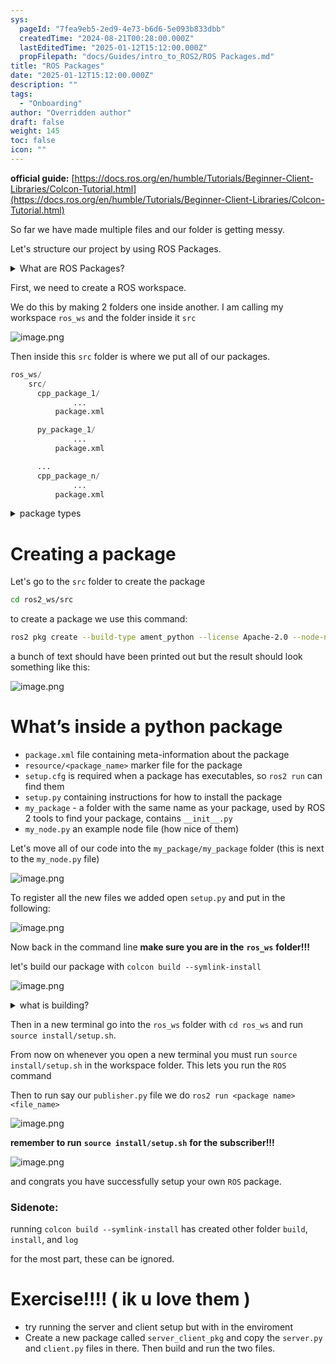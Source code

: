 ```yaml
---
sys:
  pageId: "7fea9eb5-2ed9-4e73-b6d6-5e093b833dbb"
  createdTime: "2024-08-21T00:28:00.000Z"
  lastEditedTime: "2025-01-12T15:12:00.000Z"
  propFilepath: "docs/Guides/intro_to_ROS2/ROS Packages.md"
title: "ROS Packages"
date: "2025-01-12T15:12:00.000Z"
description: ""
tags:
  - "Onboarding"
author: "Overridden author"
draft: false
weight: 145
toc: false
icon: ""
---
```


**official guide:** [https://docs.ros.org/en/humble/Tutorials/Beginner-Client-Libraries/Colcon-Tutorial.html](https://docs.ros.org/en/humble/Tutorials/Beginner-Client-Libraries/Colcon-Tutorial.html)

So far we have made multiple files and our folder is getting messy.

Let's structure our project by using ROS Packages.

<details>

<summary>What are ROS Packages?</summary>

ROS Packages are, as the name implies, packages of code that are highly sharable between ROS developers.

They consist of a folder, `package.xml` file, and source code

```python
      cpp_package_1/
		      ... imagine much code files here ..
          package.xml
```

</details>

First, we need to create a ROS workspace.

We do this by making 2 folders one inside another. I am calling my workspace `ros_ws` and the folder inside it `src`

![image.png](https://prod-files-secure.s3.us-west-2.amazonaws.com/d518164a-d88e-44d1-a4ee-3adb3bd8bce0/70706947-fd18-4537-a67b-e12946812d31/image.png?X-Amz-Algorithm=AWS4-HMAC-SHA256&X-Amz-Content-Sha256=UNSIGNED-PAYLOAD&X-Amz-Credential=ASIAZI2LB4662CG343EC%2F20250615%2Fus-west-2%2Fs3%2Faws4_request&X-Amz-Date=20250615T181101Z&X-Amz-Expires=3600&X-Amz-Security-Token=IQoJb3JpZ2luX2VjEGIaCXVzLXdlc3QtMiJHMEUCIQDHWbj1Fu3qADDepWZewO1hGJIrGrYCIFdukpSFttv5LQIgOlV4Y9tkGYSRu0R4jR2bFhgBFn%2B%2BhL9LR7OGCce7DJAq%2FwMISxAAGgw2Mzc0MjMxODM4MDUiDHIQBExIkfN3BXAGIircAyNsNBLiICtC8QtTvsDdSOcktYEOoRbp3JTMh3aVlvULYlSddtJbkv5YbQ3Q2NseEOR5X52cXX%2FUiOaTXht6%2BITG5M9bI2Zlj9lqKL%2BklUz6spjmTi%2FlIkcFhuZky3nFB%2B%2BZzNA84G9o1iAErhnrSy1uYooV%2FmqlvWnDyWoq9uC5CtQ%2BDZJ7RpoWsQ0BCO0Z7a5pnwhtuiwh3Cg6uBdmNtLy0RwZkUEwpCIzS%2BhsOG%2B%2BCCi8PBlg7G4sXmv2dw9%2FyCMDFPctOOpkSl0laWMXGHlMXhOTfOdALdkKHbRuaueaFjJMCschFD6YVIvfWB5UK5M2N%2FfFZ0WfCE%2B9bVaOTvR4p3Ur%2BddbTv9pWsTAIt8q9xQSeOtkpI%2FbUkxtzAjep1YBKXByHbVJxS%2F7QJK%2BLL3huIdINdn9m7zMzcElg%2Bmmd%2FQtLSCosaQLRyEgaCS83k%2BXd8mMS9qlzoBU1AUuDzfcRprARL2iD3wokdwzI1KG0AMidluhXD4I2r5BrgvE3tK7kNX8mnazFWv2grcR2REc5KPtAnETNTWDQF9l8zU8n0%2BTP8E%2B1yxfzI969%2Fz9SvXdDm3cOgyZriCGGgzzh8SM%2BcD2apWduMUDdFQGo7eaycVZ6ILBWCksI2%2BtMKGEvMIGOqUB4aJ8uhBV2J2GDfGdruJd3x2p52wtMMxZOfGR1pjF3WjykP5F%2Fp4cAN5StCz5CfdplcqNWkXyokvP9UaC6gmwBaDgXyB4omfq6DymkqDQt2VSBuREhKcMv0%2Bi9UfrsXyjaKdIU9ymOl8i%2BSyPkdCrZi%2BepC7MskBNUOfam%2F1o2Sjqbcmqi81yVi5W9YvZ8ML16OIzZ0b1yRuswjfob2n2ZNm6A2YN&X-Amz-Signature=62e2d9fd3ec0d49eebeadaaebb8b45463a17cf9ad36c3d095537852fd7a33aed&X-Amz-SignedHeaders=host&x-amz-checksum-mode=ENABLED&x-id=GetObject)

Then inside this `src` folder is where we put all of our packages.

```python
ros_ws/
    src/
      cpp_package_1/
		      ...
          package.xml

      py_package_1/
		      ...
          package.xml

      ...
      cpp_package_n/
		      ...
          package.xml

```

<details>

<summary>package types</summary>

packages can be either `C++` or python.

the intern file structure is different for each but for this guide we will stick to creating python packages

</details>

# Creating a package

Let's go to the `src` folder to create the package

```bash
cd ros2_ws/src
```

to create a package we use this command:

```bash
ros2 pkg create --build-type ament_python --license Apache-2.0 --node-name my_node my_package
```

a bunch of text should have been printed out but the result should look something like this:

![image.png](https://prod-files-secure.s3.us-west-2.amazonaws.com/d518164a-d88e-44d1-a4ee-3adb3bd8bce0/e6cf1e3f-8512-4a3e-b131-079f800bf3e8/image.png?X-Amz-Algorithm=AWS4-HMAC-SHA256&X-Amz-Content-Sha256=UNSIGNED-PAYLOAD&X-Amz-Credential=ASIAZI2LB4662CG343EC%2F20250615%2Fus-west-2%2Fs3%2Faws4_request&X-Amz-Date=20250615T181101Z&X-Amz-Expires=3600&X-Amz-Security-Token=IQoJb3JpZ2luX2VjEGIaCXVzLXdlc3QtMiJHMEUCIQDHWbj1Fu3qADDepWZewO1hGJIrGrYCIFdukpSFttv5LQIgOlV4Y9tkGYSRu0R4jR2bFhgBFn%2B%2BhL9LR7OGCce7DJAq%2FwMISxAAGgw2Mzc0MjMxODM4MDUiDHIQBExIkfN3BXAGIircAyNsNBLiICtC8QtTvsDdSOcktYEOoRbp3JTMh3aVlvULYlSddtJbkv5YbQ3Q2NseEOR5X52cXX%2FUiOaTXht6%2BITG5M9bI2Zlj9lqKL%2BklUz6spjmTi%2FlIkcFhuZky3nFB%2B%2BZzNA84G9o1iAErhnrSy1uYooV%2FmqlvWnDyWoq9uC5CtQ%2BDZJ7RpoWsQ0BCO0Z7a5pnwhtuiwh3Cg6uBdmNtLy0RwZkUEwpCIzS%2BhsOG%2B%2BCCi8PBlg7G4sXmv2dw9%2FyCMDFPctOOpkSl0laWMXGHlMXhOTfOdALdkKHbRuaueaFjJMCschFD6YVIvfWB5UK5M2N%2FfFZ0WfCE%2B9bVaOTvR4p3Ur%2BddbTv9pWsTAIt8q9xQSeOtkpI%2FbUkxtzAjep1YBKXByHbVJxS%2F7QJK%2BLL3huIdINdn9m7zMzcElg%2Bmmd%2FQtLSCosaQLRyEgaCS83k%2BXd8mMS9qlzoBU1AUuDzfcRprARL2iD3wokdwzI1KG0AMidluhXD4I2r5BrgvE3tK7kNX8mnazFWv2grcR2REc5KPtAnETNTWDQF9l8zU8n0%2BTP8E%2B1yxfzI969%2Fz9SvXdDm3cOgyZriCGGgzzh8SM%2BcD2apWduMUDdFQGo7eaycVZ6ILBWCksI2%2BtMKGEvMIGOqUB4aJ8uhBV2J2GDfGdruJd3x2p52wtMMxZOfGR1pjF3WjykP5F%2Fp4cAN5StCz5CfdplcqNWkXyokvP9UaC6gmwBaDgXyB4omfq6DymkqDQt2VSBuREhKcMv0%2Bi9UfrsXyjaKdIU9ymOl8i%2BSyPkdCrZi%2BepC7MskBNUOfam%2F1o2Sjqbcmqi81yVi5W9YvZ8ML16OIzZ0b1yRuswjfob2n2ZNm6A2YN&X-Amz-Signature=9a6fe6c47c6ab87fc757a6eae01b3f4b509d6272b2b6e7cd9f276edc84dcf23f&X-Amz-SignedHeaders=host&x-amz-checksum-mode=ENABLED&x-id=GetObject)

# What’s inside a python package

- `package.xml` file containing meta-information about the package
- `resource/<package_name>` marker file for the package
- `setup.cfg` is required when a package has executables, so `ros2 run` can find them
- `setup.py` containing instructions for how to install the package
- `my_package` - a folder with the same name as your package, used by ROS 2 tools to find your package, contains `__init__.py`
- `my_node.py` an example node file (how nice of them)

Let's move all of our code into the `my_package/my_package` folder (this is next to the `my_node.py` file)

![image.png](https://prod-files-secure.s3.us-west-2.amazonaws.com/d518164a-d88e-44d1-a4ee-3adb3bd8bce0/9ce58f11-0da9-4d3e-b86d-506a9685d378/image.png?X-Amz-Algorithm=AWS4-HMAC-SHA256&X-Amz-Content-Sha256=UNSIGNED-PAYLOAD&X-Amz-Credential=ASIAZI2LB4662CG343EC%2F20250615%2Fus-west-2%2Fs3%2Faws4_request&X-Amz-Date=20250615T181101Z&X-Amz-Expires=3600&X-Amz-Security-Token=IQoJb3JpZ2luX2VjEGIaCXVzLXdlc3QtMiJHMEUCIQDHWbj1Fu3qADDepWZewO1hGJIrGrYCIFdukpSFttv5LQIgOlV4Y9tkGYSRu0R4jR2bFhgBFn%2B%2BhL9LR7OGCce7DJAq%2FwMISxAAGgw2Mzc0MjMxODM4MDUiDHIQBExIkfN3BXAGIircAyNsNBLiICtC8QtTvsDdSOcktYEOoRbp3JTMh3aVlvULYlSddtJbkv5YbQ3Q2NseEOR5X52cXX%2FUiOaTXht6%2BITG5M9bI2Zlj9lqKL%2BklUz6spjmTi%2FlIkcFhuZky3nFB%2B%2BZzNA84G9o1iAErhnrSy1uYooV%2FmqlvWnDyWoq9uC5CtQ%2BDZJ7RpoWsQ0BCO0Z7a5pnwhtuiwh3Cg6uBdmNtLy0RwZkUEwpCIzS%2BhsOG%2B%2BCCi8PBlg7G4sXmv2dw9%2FyCMDFPctOOpkSl0laWMXGHlMXhOTfOdALdkKHbRuaueaFjJMCschFD6YVIvfWB5UK5M2N%2FfFZ0WfCE%2B9bVaOTvR4p3Ur%2BddbTv9pWsTAIt8q9xQSeOtkpI%2FbUkxtzAjep1YBKXByHbVJxS%2F7QJK%2BLL3huIdINdn9m7zMzcElg%2Bmmd%2FQtLSCosaQLRyEgaCS83k%2BXd8mMS9qlzoBU1AUuDzfcRprARL2iD3wokdwzI1KG0AMidluhXD4I2r5BrgvE3tK7kNX8mnazFWv2grcR2REc5KPtAnETNTWDQF9l8zU8n0%2BTP8E%2B1yxfzI969%2Fz9SvXdDm3cOgyZriCGGgzzh8SM%2BcD2apWduMUDdFQGo7eaycVZ6ILBWCksI2%2BtMKGEvMIGOqUB4aJ8uhBV2J2GDfGdruJd3x2p52wtMMxZOfGR1pjF3WjykP5F%2Fp4cAN5StCz5CfdplcqNWkXyokvP9UaC6gmwBaDgXyB4omfq6DymkqDQt2VSBuREhKcMv0%2Bi9UfrsXyjaKdIU9ymOl8i%2BSyPkdCrZi%2BepC7MskBNUOfam%2F1o2Sjqbcmqi81yVi5W9YvZ8ML16OIzZ0b1yRuswjfob2n2ZNm6A2YN&X-Amz-Signature=43bcd56f3c6d57d2abead1c70b2cad5f2eee5c6e62500b4a16092057ad90ba33&X-Amz-SignedHeaders=host&x-amz-checksum-mode=ENABLED&x-id=GetObject)

To register all the new files we added open `setup.py` and put in the following:

![image.png](https://prod-files-secure.s3.us-west-2.amazonaws.com/d518164a-d88e-44d1-a4ee-3adb3bd8bce0/1cd7c262-4cae-4496-9d75-c178537d24a2/image.png?X-Amz-Algorithm=AWS4-HMAC-SHA256&X-Amz-Content-Sha256=UNSIGNED-PAYLOAD&X-Amz-Credential=ASIAZI2LB4662CG343EC%2F20250615%2Fus-west-2%2Fs3%2Faws4_request&X-Amz-Date=20250615T181101Z&X-Amz-Expires=3600&X-Amz-Security-Token=IQoJb3JpZ2luX2VjEGIaCXVzLXdlc3QtMiJHMEUCIQDHWbj1Fu3qADDepWZewO1hGJIrGrYCIFdukpSFttv5LQIgOlV4Y9tkGYSRu0R4jR2bFhgBFn%2B%2BhL9LR7OGCce7DJAq%2FwMISxAAGgw2Mzc0MjMxODM4MDUiDHIQBExIkfN3BXAGIircAyNsNBLiICtC8QtTvsDdSOcktYEOoRbp3JTMh3aVlvULYlSddtJbkv5YbQ3Q2NseEOR5X52cXX%2FUiOaTXht6%2BITG5M9bI2Zlj9lqKL%2BklUz6spjmTi%2FlIkcFhuZky3nFB%2B%2BZzNA84G9o1iAErhnrSy1uYooV%2FmqlvWnDyWoq9uC5CtQ%2BDZJ7RpoWsQ0BCO0Z7a5pnwhtuiwh3Cg6uBdmNtLy0RwZkUEwpCIzS%2BhsOG%2B%2BCCi8PBlg7G4sXmv2dw9%2FyCMDFPctOOpkSl0laWMXGHlMXhOTfOdALdkKHbRuaueaFjJMCschFD6YVIvfWB5UK5M2N%2FfFZ0WfCE%2B9bVaOTvR4p3Ur%2BddbTv9pWsTAIt8q9xQSeOtkpI%2FbUkxtzAjep1YBKXByHbVJxS%2F7QJK%2BLL3huIdINdn9m7zMzcElg%2Bmmd%2FQtLSCosaQLRyEgaCS83k%2BXd8mMS9qlzoBU1AUuDzfcRprARL2iD3wokdwzI1KG0AMidluhXD4I2r5BrgvE3tK7kNX8mnazFWv2grcR2REc5KPtAnETNTWDQF9l8zU8n0%2BTP8E%2B1yxfzI969%2Fz9SvXdDm3cOgyZriCGGgzzh8SM%2BcD2apWduMUDdFQGo7eaycVZ6ILBWCksI2%2BtMKGEvMIGOqUB4aJ8uhBV2J2GDfGdruJd3x2p52wtMMxZOfGR1pjF3WjykP5F%2Fp4cAN5StCz5CfdplcqNWkXyokvP9UaC6gmwBaDgXyB4omfq6DymkqDQt2VSBuREhKcMv0%2Bi9UfrsXyjaKdIU9ymOl8i%2BSyPkdCrZi%2BepC7MskBNUOfam%2F1o2Sjqbcmqi81yVi5W9YvZ8ML16OIzZ0b1yRuswjfob2n2ZNm6A2YN&X-Amz-Signature=f65079363584a3180712508de4f95118b714d4202a94cf390c69342264a18633&X-Amz-SignedHeaders=host&x-amz-checksum-mode=ENABLED&x-id=GetObject)

Now back in the command line **make sure you are in the** **`ros_ws`** **folder!!!**

let's build our package with `colcon build --symlink-install`

![image.png](https://prod-files-secure.s3.us-west-2.amazonaws.com/d518164a-d88e-44d1-a4ee-3adb3bd8bce0/2f2a0d27-b173-48fd-b189-5f5c0ce65619/image.png?X-Amz-Algorithm=AWS4-HMAC-SHA256&X-Amz-Content-Sha256=UNSIGNED-PAYLOAD&X-Amz-Credential=ASIAZI2LB4662CG343EC%2F20250615%2Fus-west-2%2Fs3%2Faws4_request&X-Amz-Date=20250615T181101Z&X-Amz-Expires=3600&X-Amz-Security-Token=IQoJb3JpZ2luX2VjEGIaCXVzLXdlc3QtMiJHMEUCIQDHWbj1Fu3qADDepWZewO1hGJIrGrYCIFdukpSFttv5LQIgOlV4Y9tkGYSRu0R4jR2bFhgBFn%2B%2BhL9LR7OGCce7DJAq%2FwMISxAAGgw2Mzc0MjMxODM4MDUiDHIQBExIkfN3BXAGIircAyNsNBLiICtC8QtTvsDdSOcktYEOoRbp3JTMh3aVlvULYlSddtJbkv5YbQ3Q2NseEOR5X52cXX%2FUiOaTXht6%2BITG5M9bI2Zlj9lqKL%2BklUz6spjmTi%2FlIkcFhuZky3nFB%2B%2BZzNA84G9o1iAErhnrSy1uYooV%2FmqlvWnDyWoq9uC5CtQ%2BDZJ7RpoWsQ0BCO0Z7a5pnwhtuiwh3Cg6uBdmNtLy0RwZkUEwpCIzS%2BhsOG%2B%2BCCi8PBlg7G4sXmv2dw9%2FyCMDFPctOOpkSl0laWMXGHlMXhOTfOdALdkKHbRuaueaFjJMCschFD6YVIvfWB5UK5M2N%2FfFZ0WfCE%2B9bVaOTvR4p3Ur%2BddbTv9pWsTAIt8q9xQSeOtkpI%2FbUkxtzAjep1YBKXByHbVJxS%2F7QJK%2BLL3huIdINdn9m7zMzcElg%2Bmmd%2FQtLSCosaQLRyEgaCS83k%2BXd8mMS9qlzoBU1AUuDzfcRprARL2iD3wokdwzI1KG0AMidluhXD4I2r5BrgvE3tK7kNX8mnazFWv2grcR2REc5KPtAnETNTWDQF9l8zU8n0%2BTP8E%2B1yxfzI969%2Fz9SvXdDm3cOgyZriCGGgzzh8SM%2BcD2apWduMUDdFQGo7eaycVZ6ILBWCksI2%2BtMKGEvMIGOqUB4aJ8uhBV2J2GDfGdruJd3x2p52wtMMxZOfGR1pjF3WjykP5F%2Fp4cAN5StCz5CfdplcqNWkXyokvP9UaC6gmwBaDgXyB4omfq6DymkqDQt2VSBuREhKcMv0%2Bi9UfrsXyjaKdIU9ymOl8i%2BSyPkdCrZi%2BepC7MskBNUOfam%2F1o2Sjqbcmqi81yVi5W9YvZ8ML16OIzZ0b1yRuswjfob2n2ZNm6A2YN&X-Amz-Signature=f4eb28ef6111f8d6c01fc4697b3f21f1ca56b4dd40bf4f126d37dbbe99a202d2&X-Amz-SignedHeaders=host&x-amz-checksum-mode=ENABLED&x-id=GetObject)

<details>

<summary>what is building?</summary>

if you are a CS major at Rose-Hulman you will learn the answer to this in CSSE132

but TLDR; is it combines all the code files into one program that can be run easily 

</details>

Then in a new terminal go into the `ros_ws` folder with `cd ros_ws` and run `source install/setup.sh`. 

From now on whenever you open a new terminal you must run `source install/setup.sh` in the workspace folder. This lets you run the `ROS` command

Then to run say our `publisher.py` file we do `ros2 run <package name> <file_name>`

![image.png](https://prod-files-secure.s3.us-west-2.amazonaws.com/d518164a-d88e-44d1-a4ee-3adb3bd8bce0/4f4b1219-3a44-4632-aa0a-ce3471699f59/image.png?X-Amz-Algorithm=AWS4-HMAC-SHA256&X-Amz-Content-Sha256=UNSIGNED-PAYLOAD&X-Amz-Credential=ASIAZI2LB4662CG343EC%2F20250615%2Fus-west-2%2Fs3%2Faws4_request&X-Amz-Date=20250615T181101Z&X-Amz-Expires=3600&X-Amz-Security-Token=IQoJb3JpZ2luX2VjEGIaCXVzLXdlc3QtMiJHMEUCIQDHWbj1Fu3qADDepWZewO1hGJIrGrYCIFdukpSFttv5LQIgOlV4Y9tkGYSRu0R4jR2bFhgBFn%2B%2BhL9LR7OGCce7DJAq%2FwMISxAAGgw2Mzc0MjMxODM4MDUiDHIQBExIkfN3BXAGIircAyNsNBLiICtC8QtTvsDdSOcktYEOoRbp3JTMh3aVlvULYlSddtJbkv5YbQ3Q2NseEOR5X52cXX%2FUiOaTXht6%2BITG5M9bI2Zlj9lqKL%2BklUz6spjmTi%2FlIkcFhuZky3nFB%2B%2BZzNA84G9o1iAErhnrSy1uYooV%2FmqlvWnDyWoq9uC5CtQ%2BDZJ7RpoWsQ0BCO0Z7a5pnwhtuiwh3Cg6uBdmNtLy0RwZkUEwpCIzS%2BhsOG%2B%2BCCi8PBlg7G4sXmv2dw9%2FyCMDFPctOOpkSl0laWMXGHlMXhOTfOdALdkKHbRuaueaFjJMCschFD6YVIvfWB5UK5M2N%2FfFZ0WfCE%2B9bVaOTvR4p3Ur%2BddbTv9pWsTAIt8q9xQSeOtkpI%2FbUkxtzAjep1YBKXByHbVJxS%2F7QJK%2BLL3huIdINdn9m7zMzcElg%2Bmmd%2FQtLSCosaQLRyEgaCS83k%2BXd8mMS9qlzoBU1AUuDzfcRprARL2iD3wokdwzI1KG0AMidluhXD4I2r5BrgvE3tK7kNX8mnazFWv2grcR2REc5KPtAnETNTWDQF9l8zU8n0%2BTP8E%2B1yxfzI969%2Fz9SvXdDm3cOgyZriCGGgzzh8SM%2BcD2apWduMUDdFQGo7eaycVZ6ILBWCksI2%2BtMKGEvMIGOqUB4aJ8uhBV2J2GDfGdruJd3x2p52wtMMxZOfGR1pjF3WjykP5F%2Fp4cAN5StCz5CfdplcqNWkXyokvP9UaC6gmwBaDgXyB4omfq6DymkqDQt2VSBuREhKcMv0%2Bi9UfrsXyjaKdIU9ymOl8i%2BSyPkdCrZi%2BepC7MskBNUOfam%2F1o2Sjqbcmqi81yVi5W9YvZ8ML16OIzZ0b1yRuswjfob2n2ZNm6A2YN&X-Amz-Signature=cd34f1aa2af5d19e9d2dd2e9dc77840c22c847d5b6f4e25b8d9766cd16acf63d&X-Amz-SignedHeaders=host&x-amz-checksum-mode=ENABLED&x-id=GetObject)

**remember to run** **`source install/setup.sh`** **for the subscriber!!!**

![image.png](https://prod-files-secure.s3.us-west-2.amazonaws.com/d518164a-d88e-44d1-a4ee-3adb3bd8bce0/02121119-dad4-49ec-8356-c956108b4243/image.png?X-Amz-Algorithm=AWS4-HMAC-SHA256&X-Amz-Content-Sha256=UNSIGNED-PAYLOAD&X-Amz-Credential=ASIAZI2LB4662CG343EC%2F20250615%2Fus-west-2%2Fs3%2Faws4_request&X-Amz-Date=20250615T181101Z&X-Amz-Expires=3600&X-Amz-Security-Token=IQoJb3JpZ2luX2VjEGIaCXVzLXdlc3QtMiJHMEUCIQDHWbj1Fu3qADDepWZewO1hGJIrGrYCIFdukpSFttv5LQIgOlV4Y9tkGYSRu0R4jR2bFhgBFn%2B%2BhL9LR7OGCce7DJAq%2FwMISxAAGgw2Mzc0MjMxODM4MDUiDHIQBExIkfN3BXAGIircAyNsNBLiICtC8QtTvsDdSOcktYEOoRbp3JTMh3aVlvULYlSddtJbkv5YbQ3Q2NseEOR5X52cXX%2FUiOaTXht6%2BITG5M9bI2Zlj9lqKL%2BklUz6spjmTi%2FlIkcFhuZky3nFB%2B%2BZzNA84G9o1iAErhnrSy1uYooV%2FmqlvWnDyWoq9uC5CtQ%2BDZJ7RpoWsQ0BCO0Z7a5pnwhtuiwh3Cg6uBdmNtLy0RwZkUEwpCIzS%2BhsOG%2B%2BCCi8PBlg7G4sXmv2dw9%2FyCMDFPctOOpkSl0laWMXGHlMXhOTfOdALdkKHbRuaueaFjJMCschFD6YVIvfWB5UK5M2N%2FfFZ0WfCE%2B9bVaOTvR4p3Ur%2BddbTv9pWsTAIt8q9xQSeOtkpI%2FbUkxtzAjep1YBKXByHbVJxS%2F7QJK%2BLL3huIdINdn9m7zMzcElg%2Bmmd%2FQtLSCosaQLRyEgaCS83k%2BXd8mMS9qlzoBU1AUuDzfcRprARL2iD3wokdwzI1KG0AMidluhXD4I2r5BrgvE3tK7kNX8mnazFWv2grcR2REc5KPtAnETNTWDQF9l8zU8n0%2BTP8E%2B1yxfzI969%2Fz9SvXdDm3cOgyZriCGGgzzh8SM%2BcD2apWduMUDdFQGo7eaycVZ6ILBWCksI2%2BtMKGEvMIGOqUB4aJ8uhBV2J2GDfGdruJd3x2p52wtMMxZOfGR1pjF3WjykP5F%2Fp4cAN5StCz5CfdplcqNWkXyokvP9UaC6gmwBaDgXyB4omfq6DymkqDQt2VSBuREhKcMv0%2Bi9UfrsXyjaKdIU9ymOl8i%2BSyPkdCrZi%2BepC7MskBNUOfam%2F1o2Sjqbcmqi81yVi5W9YvZ8ML16OIzZ0b1yRuswjfob2n2ZNm6A2YN&X-Amz-Signature=00a7f2cbd51a0bd8d35dd6bc9f6c285d7a4cb2627a0af4a38cc13dc8bf3663d9&X-Amz-SignedHeaders=host&x-amz-checksum-mode=ENABLED&x-id=GetObject)

and congrats you have successfully setup your own `ROS` package.

### Sidenote:

running `colcon build --symlink-install` has created other folder `build`, `install`, and `log`

for the most part, these can be ignored.

# Exercise!!!! ( ik u love them )

- try running the server and client setup but with in the enviroment
- Create a new package called `server_client_pkg` and copy the `server.py` and `client.py` files in there. Then build and run the two files.
